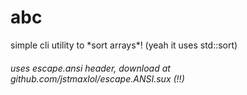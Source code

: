 # abc
simple cli utility to \*sort arrays\*! (yeah it uses std::sort)

###### uses escape.ansi header, download at github.com/jstmaxlol/escape.ANSI.sux (!!)

